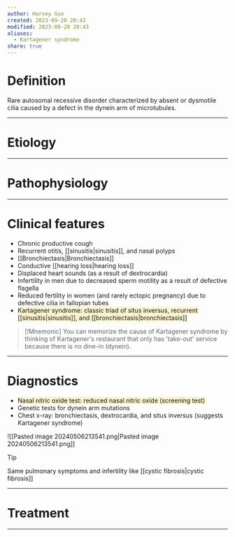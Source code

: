 ```yaml
---
author: Harvey Guo
created: 2023-09-20 20:43
modified: 2023-09-20 20:43
aliases:
  - Kartagener syndrome
share: true
---
```

# Definition
Rare autosomal recessive disorder characterized by absent or dysmotile cilia caused by a defect in the dynein arm of microtubules.

---
# Etiology


---
# Pathophysiology


---
# Clinical features
- Chronic productive cough
- Recurrent otitis, [[sinusitis|sinusitis]], and nasal polyps
- [[Bronchiectasis|Bronchiectasis]]
- Conductive [[hearing loss|hearing loss]]
- Displaced heart sounds (as a result of dextrocardia)
- Infertility in men due to decreased sperm motility as a result of defective flagella
- Reduced fertility in women (and rarely ectopic pregnancy) due to defective cilia in fallopian tubes
- <span style="background:rgba(240, 200, 0, 0.2)">Kartagener syndrome: classic triad of situs inversus, recurrent [[sinusitis|sinusitis]], and [[bronchiectasis|bronchiectasis]]</span>

>[!Mnemonic] 
>You can memorize the cause of Kartagener syndrome by thinking of Kartagener's restaurant that only has 'take-out' service because there is no dine-in (dynein).

---
# Diagnostics
- <span style="background:rgba(240, 200, 0, 0.2)">Nasal nitric oxide test: reduced nasal nitric oxide (screening test)</span>
- Genetic tests for dynein arm mutations
- Chest x-ray: bronchiectasis, dextrocardia, and situs inversus (suggests Kartagener syndrome) 

![[Pasted image 20240506213541.png|Pasted image 20240506213541.png]]
>[!tip] 
>Same pulmonary symptoms and infertility like [[cystic fibrosis|cystic fibrosis]]

---
# Treatment


---
